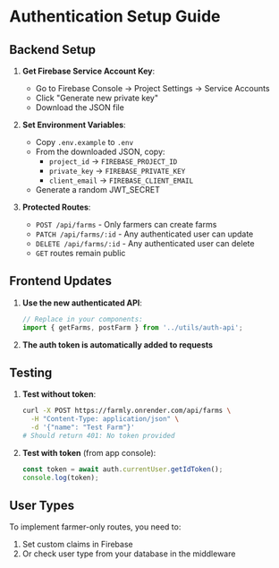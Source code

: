 # Authentication Setup Guide

## Backend Setup

1. **Get Firebase Service Account Key**:
   - Go to Firebase Console → Project Settings → Service Accounts
   - Click "Generate new private key"
   - Download the JSON file

2. **Set Environment Variables**:
   - Copy `.env.example` to `.env`
   - From the downloaded JSON, copy:
     - `project_id` → `FIREBASE_PROJECT_ID`
     - `private_key` → `FIREBASE_PRIVATE_KEY`
     - `client_email` → `FIREBASE_CLIENT_EMAIL`
   - Generate a random JWT_SECRET

3. **Protected Routes**:
   - `POST /api/farms` - Only farmers can create farms
   - `PATCH /api/farms/:id` - Any authenticated user can update
   - `DELETE /api/farms/:id` - Any authenticated user can delete
   - `GET` routes remain public

## Frontend Updates

1. **Use the new authenticated API**:
   ```javascript
   // Replace in your components:
   import { getFarms, postFarm } from '../utils/auth-api';
   ```

2. **The auth token is automatically added to requests**

## Testing

1. **Test without token**:
   ```bash
   curl -X POST https://farmly.onrender.com/api/farms \
     -H "Content-Type: application/json" \
     -d '{"name": "Test Farm"}'
   # Should return 401: No token provided
   ```

2. **Test with token** (from app console):
   ```javascript
   const token = await auth.currentUser.getIdToken();
   console.log(token);
   ```

## User Types

To implement farmer-only routes, you need to:
1. Set custom claims in Firebase
2. Or check user type from your database in the middleware